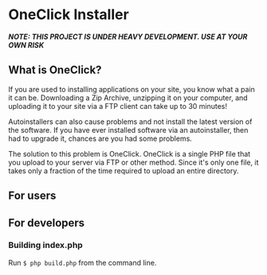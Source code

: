 # OneClick Installer #

***NOTE: THIS PROJECT IS UNDER HEAVY DEVELOPMENT. USE AT YOUR OWN RISK***

## What is OneClick? ##

If you are used to installing applications on your site, you know what a pain 
it can be. Downloading a Zip Archive, unzipping it on your computer, and 
uploading it to your site via a FTP client can take up to 30 minutes! 

Autoinstallers can also cause problems and not install the latest version
of the software. If you have ever installed software via an autoinstaller, 
then had to upgrade it, chances are you had some problems.

The solution to this problem is OneClick. OneClick is a single PHP file
that you upload to your server via FTP or other method. Since it's only 
one file, it takes only a fraction of the time required to upload an
entire directory. 


## For users ##

## For developers ##

### Building index.php ###

Run ``$ php build.php`` from the command line.